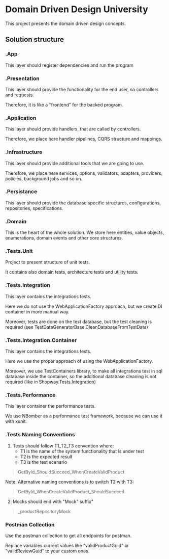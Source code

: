 # Domain Driven Design University

This project presents the domain driven design concepts.

## Solution structure

### .App

This layer should register dependencies and run the program

### .Presentation

This layer should provide the functionality for the end user, so controllers and requests. 

Therefore, it is like a "frontend" for the backed program.

### .Application

This layer should provide handlers, that are called by controllers. 

Therefore, we place here handler pipelines, CQRS structure and mappings.

### .Infrastructure

This layer should provide additional tools that we are going to use.

Therefore, we place here services, options, validators, adapters, providers, policies, background jobs and so on.

### .Persistance

This layer should provide the database specific structures, configurations, repositories, specifications.

### .Domain

This is the heart of the whole solution. We store here entities, value objects, enumerations, domain events and other core structures.

### .Tests.Unit

Project to present structure of unit tests.

It contains also domain tests, architecture tests and utility tests.

### .Tests.Integration

This layer contains the integrations tests. 

Here we do not use the WebApplicationFactory approach, but we create DI container in more manual way.

Moreover, tests are done on the test database, but the test cleaning is required (see TestDataGeneratorBase.CleanDatabaseFromTestData)

### .Tests.Integration.Container

This layer contains the integrations tests. 

Here we use the proper approach of using the WebApplicationFactory.

Moreover, we use TestContainers library, to make all integrations test in sql database inside the container, so the additional database cleaning is not required (like in Shopway.Tests.Integration)

### .Tests.Performance

This layer container the performance tests.

We use NBomber as a performance test framework, because we can use it with xunit.

### .Tests Naming Conventions

1. Tests should follow T1_T2_T3 convention where:
	- T1 is the name of the system functionality that is under test
	- T2 is the expected result 
	- T3 is the test scenario

> GetById_ShouldSucceed_WhenCreateValidProduct

Note: Alternative naming conventions is to switch T2 with T3:

> GetById_WhenCreateValidProduct_ShouldSucceed

2. Mocks should end with "Mock" suffix"

> _productRepositoryMock

### Postman Collection

Use the postman collection to get all endpoints for postman. 

Replace variables current values like "validProductGuid" or "validReviewGuid" to your custom ones.
